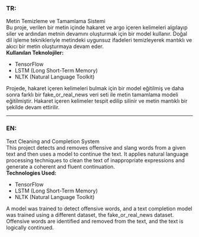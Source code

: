 ### TR:

Metin Temizleme ve Tamamlama Sistemi  
Bu proje, verilen bir metin içinde hakaret ve argo içeren kelimeleri algılayıp siler ve ardından metnin devamını oluşturmak için bir model kullanır. Doğal dil işleme teknikleriyle metindeki uygunsuz ifadeleri temizleyerek mantıklı ve akıcı bir metin oluşturmaya devam eder.  
**Kullanılan Teknolojiler:**
- TensorFlow  
- LSTM (Long Short-Term Memory)  
- NLTK (Natural Language Toolkit)

Projede, hakaret içeren kelimeleri bulmak için bir model eğitilmiş ve daha sonra farklı bir fake_or_real_news veri seti ile metin tamamlama modeli eğitilmiştir. Hakaret içeren kelimeler tespit edilip silinir ve metin mantıklı bir şekilde devam ettirilir.

---

### EN:

Text Cleaning and Completion System  
This project detects and removes offensive and slang words from a given text and then uses a model to continue the text. It applies natural language processing techniques to clean the text of inappropriate expressions and generate a coherent and fluent continuation.  
**Technologies Used:**
- TensorFlow  
- LSTM (Long Short-Term Memory)  
- NLTK (Natural Language Toolkit)

A model was trained to detect offensive words, and a text completion model was trained using a different dataset, the fake_or_real_news dataset. Offensive words are identified and removed from the text, and the text is logically continued.
